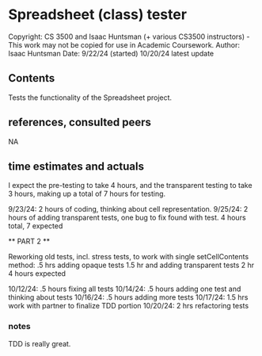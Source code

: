 # Spreadsheet (class) tester

Copyright:  CS 3500 and Isaac Huntsman (+ various
CS3500 instructors) - This work may not be copied for use in Academic Coursework.
Author: Isaac Huntsman
Date: 9/22/24 (started)
10/20/24 latest update

## Contents

Tests the functionality of the Spreadsheet project.

## references, consulted peers

NA

## time estimates and actuals

I expect the pre-testing to take 4 hours,
and the transparent testing to take 3 hours,
making up a total of 7 hours for testing.

9/23/24: 2 hours of coding, thinking about cell representation.
9/25/24: 2 hours of adding transparent tests, one bug to fix found with test.
4 hours total, 7 expected

** PART 2 **

Reworking old tests, incl. stress tests, to work with single setCellContents method: .5 hrs
adding opaque tests 1.5 hr
and adding transparent tests 2 hr
4 hours expected

10/12/24: .5 hours fixing all tests
10/14/24: .5 hours adding one test and thinking about tests
10/16/24: .5 hours adding more tests
10/17/24: 1.5 hrs work with partner to finalize TDD portion
10/20/24: 2 hrs refactoring tests

### notes

TDD is really great.

